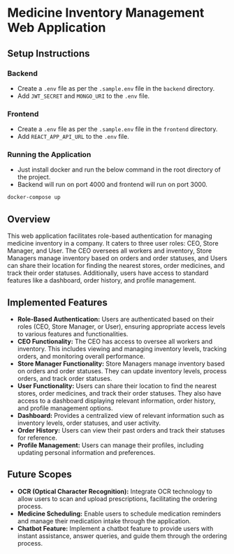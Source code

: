 # Medicine Inventory Management Web Application

## Setup Instructions

### Backend
* Create a `.env` file as per the `.sample.env` file in the `backend` directory.
* Add `JWT_SECRET` and `MONGO_URI` to the `.env` file.

### Frontend
* Create a `.env` file as per the `.sample.env` file in the `frontend` directory.
* Add `REACT_APP_API_URL` to the `.env` file.


### Running the Application
* Just install docker and run the below command in the root directory of the project.
* Backend will run on port 4000 and frontend will run on port 3000.
```bash
docker-compose up
```

## Overview
This web application facilitates role-based authentication for managing medicine inventory in a company. It caters to three user roles: CEO, Store Manager, and User. The CEO oversees all workers and inventory, Store Managers manage inventory based on orders and order statuses, and Users can share their location for finding the nearest stores, order medicines, and track their order statuses. Additionally, users have access to standard features like a dashboard, order history, and profile management.

## Implemented Features
- **Role-Based Authentication:** Users are authenticated based on their roles (CEO, Store Manager, or User), ensuring appropriate access levels to various features and functionalities.
- **CEO Functionality:** The CEO has access to oversee all workers and inventory. This includes viewing and managing inventory levels, tracking orders, and monitoring overall performance.
- **Store Manager Functionality:** Store Managers manage inventory based on orders and order statuses. They can update inventory levels, process orders, and track order statuses.
- **User Functionality:** Users can share their location to find the nearest stores, order medicines, and track their order statuses. They also have access to a dashboard displaying relevant information, order history, and profile management options.
- **Dashboard:** Provides a centralized view of relevant information such as inventory levels, order statuses, and user activity.
- **Order History:** Users can view their past orders and track their statuses for reference.
- **Profile Management:** Users can manage their profiles, including updating personal information and preferences.

## Future Scopes
- **OCR (Optical Character Recognition):** Integrate OCR technology to allow users to scan and upload prescriptions, facilitating the ordering process.
- **Medicine Scheduling:** Enable users to schedule medication reminders and manage their medication intake through the application.
- **Chatbot Feature:** Implement a chatbot feature to provide users with instant assistance, answer queries, and guide them through the ordering process.
